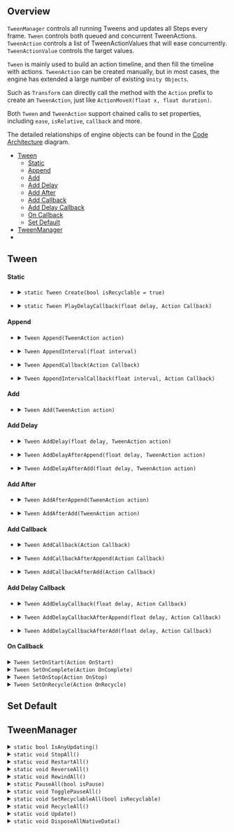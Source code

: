 ## Overview

`TweenManager` controls all running Tweens and updates all Steps every frame. `Tween` controls both queued and concurrent TweenActions. `TweenAction` controls a list of TweenActionValues that will ease concurrently. `TweenActionValue` controls the target values. 

`Tween` is mainly used to build an action timeline, and then fill the timeline with actions. `TweenAction` can be created manually, but in most cases, the engine has extended a large number of existing `Unity Objects`.

Such as `Transform` can directly call the method with the `Action` prefix to create an `TweenAction`, just like `ActionMoveX(float x, float duration)`.

Both `Tween` and `TweenAction` support chained calls to set properties, including `ease`, `isRelative`, `callback` and more.

The detailed relationships of engine objects  can be found in the [Code Architecture](./CodeArchitecture.png) diagram.

* [Tween](#tween)
  * [Static](#static) 
  * [Append](#append)
  * [Add](#add)
  * [Add Delay](#add-delay)
  * [Add After](#add-after)
  * [Add Callback](#add-callback)
  * [Add Delay Callback](#add-delay-callback)
  * [On Callback](#on-callback)
  * [Set Default](#set-default)
* [TweenManager](#tweenmanager)
* 


## Tween

#### Static 
  
* <details>
  <summary>
    <code>static Tween Create(bool isRecyclable = true)</code>
  </summary>
  
  >Creates a Tween.
  >
  >If [isRecyclable] is [true] then the Tween will be auto recycled when it is completed — so don't hold a Tween and always create a new one.
  >
  >If [isRecyclable] is [false] then the Tween needs to be recycled manually by [SetRecyclable] — so the Tween can be [Restart] or [Rewind].
  
  ```C#
  // auto recycle
  var tween = Tween.Create();
  // manual recycle
  var tween = Tween.Create(false);
  // recycle tween
  tween.SetRecyclable(true);
  ```
</details>

* <details>
  <summary>
    <code>static Tween PlayDelayCallback(float delay, Action Callback)</code>
  </summary>
  
  >Plays the callback with delay time.
  
  ```C#
  Tween.PlayDelayCallback(1.0f, MyDelayCallbackAction);
  ```
</details>

#### Append 

* <details>
  <summary>
    <code>Tween Append(TweenAction action)</code>
  </summary>
  
  >Appends the TweenAction to the queue.
  
  ```C#
  Tween.Create()             
       .Append(MyQueueTweenAction1)
       .Append(MyQueueTweenAction2)
       .Play();
  ```  
</details>

* <details>
  <summary>
    <code>Tween AppendInterval(float interval)</code>
  </summary>
  
  >Appends the interval time to the queue.
  
  ```C#
  Tween.Create()
       .AppendInterval(0.8f)
       .Append(MyQueueTweenAction1)
       .AppendInterval(1.5f)
       .Append(MyQueueTweenAction2)
       .Play();
  ```    
</details>

* <details>
  <summary>
    <code>Tween AppendCallback(Action Callback)</code>
  </summary>
  
  >Appends the callback to the queue.
  
  ```C#
  Tween.Create()
       .AppendInterval(0.8f)
       .AppendCallback(MyQueueCallbackAction1)
       .AppendInterval(1.5f)
       .AppendCallback(MyQueueCallbackAction2)
       .Play();
  ```     
</details>

* <details>
  <summary>
    <code>Tween AppendIntervalCallback(float interval, Action Callback)</code>
  </summary>
  
  >Appends the interval time with callback to the queue.
  
  ```C#
  Tween.Create()
       .Append(MyQueueTweenAction1)
       .AppendIntervalCallback(0.7f, MyQueueCallbackAction2)
       .Play();
  ```    
</details>

#### Add

* <details>
  <summary>
    <code>Tween Add(TweenAction action)</code>
  </summary>
  
  >Adds the TweenAction to the concurrent array.
  
  ```C#
  Tween.Create()
       .Add(MyConcurrentTweenAction1)
       .Add(MyConcurrentTweenAction2)
       .Play();
  ```   
</details>

#### Add Delay

* <details>
  <summary>
    <code>Tween AddDelay(float delay, TweenAction action)</code>
  </summary>
  
  >Adds the delay TweenAction to the concurrent array.
  
  ```C#
  Tween.Create()
       .AddDelay(0.0f, MyConcurrentTweenAction1)
       .AddDelay(0.2f, MyConcurrentTweenAction2)  
       .AddDelay(0.4f, MyConcurrentTweenAction3)
       .Play();
  ```     
</details>

* <details>
  <summary>
    <code>Tween AddDelayAfterAppend(float delay, TweenAction action)</code>
  </summary>
  
  >Adds the delay TweenAction after the last Appended to the concurrent array. 
 
  ```C#
  Tween.Create()
       .Append(MyQueueTweenAction1)
       .AddDelayAfterAppend(0.2f, MyConcurrentTweenAction1)  
       .Play();
  ```  
</details>

* <details>
  <summary>
    <code>Tween AddDelayAfterAdd(float delay, TweenAction action)</code>
  </summary>
  
  >Adds the delay TweenAction after the last Added to the concurrent array.
 
  ```C#
  Tween.Create()
       .Add(MyConcurrentTweenAction1)
       .AddDelayAfterAdd(0.2f, MyConcurrentTweenAction2)  
       .Play();
  ```  
</details>


#### Add After

* <details>
  <summary>
    <code>Tween AddAfterAppend(TweenAction action)</code>
  </summary>
  
  >Adds the TweenAction after the last Appended to the concurrent array.
  
  ```C#
  Tween.Create()
       .Append(MyQueueTweenAction1)
       .AddAfterAppend(MyConcurrentTweenAction1)
       .Play();
  ```    
</details>

* <details>
  <summary>
    <code>Tween AddAfterAdd(TweenAction action)</code>
  </summary>
  
  >Adds the TweenAction after the last Added to the concurrent array.
  
  ```C#
  Tween.Create()
       .Add(MyConcurrentTweenAction1)
       .AddAfterAdd(MyConcurrentTweenAction2)
       .AddAfterAdd(MyConcurrentTweenAction3)
       .Play(); 
  ```
</details>

#### Add Callback

* <details>
  <summary>
    <code>Tween AddCallback(Action Callback)</code>
  </summary>
  
  >Adds the callback to the concurrent array.
 
  ```C#
  Tween.Create()
       .AddCallback(MyConcurrentCallbackAction1)
       .AddCallback(MyConcurrentCallbackAction2)
       .Play(); 
  ```
</details> 
        
</details>

* <details>
  <summary>
    <code>Tween AddCallbackAfterAppend(Action Callback)</code>
  </summary>
  
  >Adds the callback after the last Appended to the concurrent array.
 
  ```C#
  Tween.Create()
       .AppendCallback(MyQueueCallbackAction1)
       .AddCallbackAfterAppend(MyConcurrentCallbackAction1)
       .AppendCallback(MyQueueCallbackAction2)
       .AddCallbackAfterAppend(MyConcurrentCallbackAction2)
       .Play(); 
  ``` 
</details>

* <details>
  <summary>
    <code>Tween AddCallbackAfterAdd(Action Callback)</code>
  </summary>
  
  >Adds the callback after the last Added to the concurrent array.
 
  ```C#
  Tween.Create()
       .AddCallback(MyConcurrentCallbackAction1)
       .AddCallbackAfterAdd(MyConcurrentCallbackAction2)
       .AddCallbackAfterAdd(MyConcurrentCallbackAction3)
       .Play(); 
  ```  
</details>

#### Add Delay Callback

* <details>
  <summary>
    <code>Tween AddDelayCallback(float delay, Action Callback)</code>
  </summary>
  
  >Adds the delay callback to the concurrent array.
  
  ```C#
  Tween.Create()
       .AddDelayCallback(1.0f, MyConcurrentCallbackAction1)
       .AddDelayCallback(2.8f, MyConcurrentCallbackAction2)
       .AddDelayCallback(3.0f, MyConcurrentCallbackAction3)
       .Play();
  ```   
</details>

* <details>
  <summary>
    <code>Tween AddDelayCallbackAfterAppend(float delay, Action Callback)</code>
  </summary>
  
  >Adds the delay callback after the last Appended to the concurrent array.
 
  ```C#
  Tween.Create()
       .Append(MyQueueTweenAction1)
       .AddDelayCallbackAfterAppend(1.0f, MyConcurrentCallbackAction1)
       .Play();
  ``` 
</details>

* <details>
  <summary>
    <code>Tween AddDelayCallbackAfterAdd(float delay, Action Callback)</code>
  </summary>
  
  >Adds the delay callback after the last Added to the concurrent array.
  
  ```C#
  Tween.Create()
       .Add(MyConcurrentTweenAction1)
       .AddDelayCallbackAfterAdd(1.0f, MyConcurrentCallbackAction1)
       .Play();
  ```
</details>

#### On Callback

<details>
  <summary>
    <code>Tween SetOnStart(Action OnStart)</code>
  </summary>
  
  >Sets the [OnStart] callback which is called when the Tween starts (Play or Rewind).
 
  ```C#
  Tween.Create().SetOnStart(MyStartAction);
  ```
</details>

<details>
  <summary>
    <code>Tween SetOnComplete(Action OnComplete)</code>
  </summary>
  
  >Sets the [OnComplete] callback which is called when the Tween completes (Play or Rewind).
 
 ```C#
 Tween.Create().SetOnComplete(MyCompleteAction);
 ```
</details>

<details>
  <summary>
    <code>Tween SetOnStop(Action OnStop)</code>
  </summary>
  
  >Sets the [OnStop] callback which is called when the Tween stops (Play or Rewind).
 
  ```C#
  Tween.Create().SetOnStop(MyStopAction);
  ```
</details>

<details>
  <summary>
    <code>Tween SetOnRecycle(Action OnRecycle)</code>
  </summary>
  
  >Sets the [OnRecycle] callback which is called when the Tween recycles. 
  >
  >Tip: can use it to clear data bound to Tweens.
 
  ```C#
  Tween.Create().SetOnRecycle(MyRecycleAction);
  ```
</details>


## Set Default


## TweenManager

<details>
  <summary>
    <code>static bool IsAnyUpdating()</code>
  </summary>
  
  >Is there any Tween updating?
</details>

<details>
  <summary>
    <code>static void StopAll()</code>
  </summary>

  >Stops all updating Tweens Playing or Rewinding.
  >
  >If the Tween is recyclable then it will be recycled on completion.
</details>

<details>
  <summary>
    <code>static void RestartAll()</code>
  </summary>

  >Restarts all updating Tweens Playing or Rewinding.
</details>

<details>
  <summary>
    <code>static void ReverseAll()</code>
  </summary>

  >Reverses all updating Tweens Playing or Rewinding.
</details>

<details>
  <summary>
    <code>static void RewindAll()</code>
  </summary>

  >Rewinds all updating Tweens Playing or Rewinding.
</details>

<details>
  <summary>
    <code>static PauseAll(bool isPause)</code>
  </summary>

  >Pauses or resumes all updating Tweens Playing or Rewinding.
</details>

<details>
  <summary>
    <code>static void TogglePauseAll()</code>
  </summary>

  >Toggles all updating Tweens state between Playing or Rewinding and Paused.
</details>

<details>
  <summary>
    <code>static void SetRecyclableAll(bool isRecyclable)</code>
  </summary>

  >Sets all updating Tweens to recyclable.
</details>

<details>
  <summary>
    <code>static void RecycleAll()</code>
  </summary>

  >Stops all updating Tweens and Recycles all unrecycled Tweens.
</details>

<details>
  <summary>
    <code>static void Update()</code>
  </summary>

  >Updates all Tweens, called every frame.
</details>

<details>
  <summary>
    <code>static void DisposeAllNativeData()</code>
  </summary>

  >Disposes all native data with [Allocator.Persistent], called when [ApplicationQuit]. 
  >
  >If not dispose the native data, calling the [Finalize] of [DisposeSentinel] by GC, will cause an editor error when app quit.
</details>

